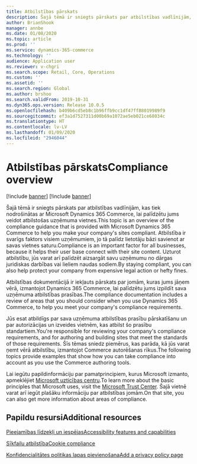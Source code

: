 ```yaml
---
title: Atbilstības pārskats
description: Šajā tēmā ir sniegts pārskats par atbilstības vadlīnijām, kas tiek nodrošinātas ar Microsoft Dynamics 365 Commerce, lai palīdzētu jums veidot atbilstošas uzņēmuma vietnes.
author: BrianShook
manager: annbe
ms.date: 01/08/2020
ms.topic: article
ms.prod: ''
ms.service: dynamics-365-commerce
ms.technology: ''
audience: Application user
ms.reviewer: v-chgri
ms.search.scope: Retail, Core, Operations
ms.custom: ''
ms.assetid: ''
ms.search.region: Global
ms.author: brshoo
ms.search.validFrom: 2019-10-31
ms.dyn365.ops.version: Release 10.0.5
ms.openlocfilehash: b409b6cd5eb8c1b96ffb9cc1df47ff88019989f9
ms.sourcegitcommit: ef3a1d7527311d00b69a1072ae5eb021ce68034c
ms.translationtype: HT
ms.contentlocale: lv-LV
ms.lasthandoff: 01/09/2020
ms.locfileid: "2946044"
---
```

# <a name="compliance-overview"></a><span data-ttu-id="639d9-103">Atbilstības pārskats</span><span class="sxs-lookup"><span data-stu-id="639d9-103">Compliance overview</span></span>

[!include [banner](includes/preview-banner.md)]
[!include [banner](includes/banner.md)]

<span data-ttu-id="639d9-104">Šajā tēmā ir sniegts pārskats par atbilstības vadlīnijām, kas tiek nodrošinātas ar Microsoft Dynamics 365 Commerce, lai palīdzētu jums veidot atbilstošas uzņēmuma vietnes.</span><span class="sxs-lookup"><span data-stu-id="639d9-104">This topic is an overview of the compliance guidance that is provided with Microsoft Dynamics 365 Commerce to help you make your company's sites compliant.</span></span> <span data-ttu-id="639d9-105">Atbilstība ir svarīgs faktors visiem uzņēmumiem, jo tā palīdz lietotāju bāzi savienot ar savas vietnes saturu.</span><span class="sxs-lookup"><span data-stu-id="639d9-105">Compliance is an important factor for all businesses, because it helps their user base connect with their site content.</span></span> <span data-ttu-id="639d9-106">Uzturot atbilstību, jūs varat arī palīdzēt aizsargāt savu uzņēmumu no dārgas juridiskas darbības vai lieliem naudas sodiem.</span><span class="sxs-lookup"><span data-stu-id="639d9-106">By staying compliant, you can also help protect your company from expensive legal action or hefty fines.</span></span>

<span data-ttu-id="639d9-107">Atbilstības dokumentācijā ir iekļauts pārskats par jomām, kuras jums jāņem vērā, izmantojot Dynamics 365 Commerce, lai palīdzētu jums izpildīt sava uzņēmuma atbilstības prasības.</span><span class="sxs-lookup"><span data-stu-id="639d9-107">The compliance documentation includes a review of areas that you should consider when you use Dynamics 365 Commerce, to help you meet your company's compliance requirements.</span></span>

<span data-ttu-id="639d9-108">Jūs esat atbildīgs par sava uzņēmuma atbilstības prasību pārskatīšanu un par autorizācijas un izveides vietnēm, kas atbilst šo prasību standartiem.</span><span class="sxs-lookup"><span data-stu-id="639d9-108">You're responsible for reviewing your company's compliance requirements, and for authoring and building sites that meet the standards of those requirements.</span></span> <span data-ttu-id="639d9-109">Šīs tēmas sniedz piemērus, kas parāda, kā jūs varat ņemt vērā atbilstību, izmantojot Commerce autorēšanas rīkus.</span><span class="sxs-lookup"><span data-stu-id="639d9-109">The following topics provide examples that show how you can take compliance into account as you use the Commerce authoring tools.</span></span>

<span data-ttu-id="639d9-110">Lai iegūtu papildinformāciju par pamatprincipiem, kurus Microsoft izmanto, apmeklējiet [Microsoft uzticības centru](https://www.microsoft.com/trust-center).</span><span class="sxs-lookup"><span data-stu-id="639d9-110">To learn more about the basic principles that Microsoft uses, visit the [Microsoft Trust Center](https://www.microsoft.com/trust-center).</span></span> <span data-ttu-id="639d9-111">Šajā vietnē varat arī iegūt plašāku informāciju par atbilstības jomām.</span><span class="sxs-lookup"><span data-stu-id="639d9-111">On that site, you can also get more information about areas of compliance.</span></span>

## <a name="additional-resources"></a><span data-ttu-id="639d9-112">Papildu resursi</span><span class="sxs-lookup"><span data-stu-id="639d9-112">Additional resources</span></span>

[<span data-ttu-id="639d9-113">Pieejamības līdzekļi un iespējas</span><span class="sxs-lookup"><span data-stu-id="639d9-113">Accessibility features and capabilities</span></span>](accessibility.md)

[<span data-ttu-id="639d9-114">Sīkfailu atbilstība</span><span class="sxs-lookup"><span data-stu-id="639d9-114">Cookie compliance</span></span>](cookie-compliance.md)

[<span data-ttu-id="639d9-115">Konfidencialitātes politikas lapas pievienošana</span><span class="sxs-lookup"><span data-stu-id="639d9-115">Add a privacy policy page</span></span>](add-privacy-page.md)
